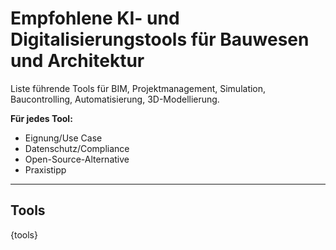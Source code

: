 # Empfohlene KI- und Digitalisierungstools für Bauwesen und Architektur

Liste führende Tools für BIM, Projektmanagement, Simulation, Baucontrolling, Automatisierung, 3D-Modellierung.

**Für jedes Tool:**
- Eignung/Use Case
- Datenschutz/Compliance
- Open-Source-Alternative
- Praxistipp

---

## Tools

{tools}
